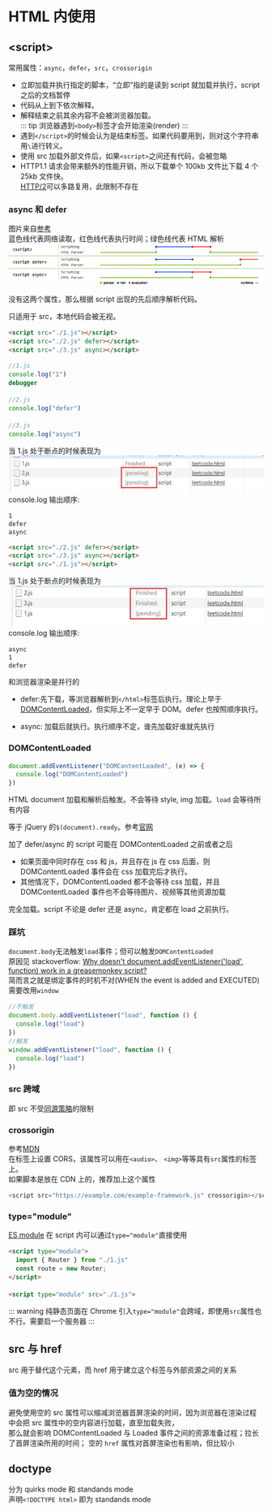# HTML 内使用

## &lt;script&gt;

常用属性：`async`，`defer`，`src`，`crossorigin`

- 立即加载并执行指定的脚本，“立即”指的是读到 script 就加载并执行，script 之后的文档暂停
- 代码从上到下依次解释。
- 解释结束之前其余内容不会被浏览器加载。  
  ::: tip
  浏览器遇到`<body>`标签才会开始渲染(render)
  :::
- 遇到`</script>`的时候会认为是结束标签。如果代码要用到，则对这个字符串用`\`进行转义。
- 使用 src 加载外部文件后，如果`<script>`之间还有代码，会被忽略
- HTTP1.1 请求会带来额外的性能开销，所以下载单个 100kb 文件比下载 4 个 25kb 文件快。  
  [HTTP/2](https://www.zhihu.com/question/34074946)可以多路复用，此限制不存在

### async 和 defer

图片来自[参考](https://segmentfault.com/q/1010000000640869)  
蓝色线代表网络读取，红色线代表执行时间；绿色线代表 HTML 解析  
![async和defer](../images/244a0c3246f534e96ce88124e3978261.jpg)

没有这两个属性，那么根据 script 出现的先后顺序解析代码。

只适用于 src，本地代码会被无视。

```html
<script src="./1.js"></script>
<script src="./2.js" defer></script>
<script src="./3.js" async></script>
```

```js
//1.js
console.log("1")
debugger

//2.js
console.log("defer")

//3.js
console.log("async")
```

当 1.js 处于断点的时候表现为
![](../images/src1.jpg)  
console.log 输出顺序:

```
1
defer
async
```

```html
<script src="./2.js" defer></script>
<script src="./3.js" async></script>
<script src="./1.js"></script>
```

当 1.js 处于断点的时候表现为  
![](../images/src2.jpg)  
console.log 输出顺序:

```
async
1
defer
```

和浏览器渲染是并行的

- defer:先下载，等浏览器解析到`</html>`标签后执行。理论上早于[DOMContentLoaded](#DOMContentLoaded)，但实际上不一定早于 DOM。defer 也按照顺序执行。

- async: 加载后就执行。执行顺序不定，谁先加载好谁就先执行

### DOMContentLoaded

```js
document.addEventListener("DOMContentLoaded", (e) => {
  console.log("DOMContentLoaded")
})
```

HTML document 加载和解析后触发。不会等待 style, img 加载。`load` 会等待所有内容

等于 jQuery 的`$(document).ready`。参考[官网](https://api.jquery.com/ready/)

加了 defer/async 的 script 可能在 DOMContentLoaded 之前或者之后

- 如果页面中同时存在 css 和 js，并且存在 js 在 css 后面，则 DOMContentLoaded 事件会在 css 加载完后才执行。
- 其他情况下，DOMContentLoaded 都不会等待 css 加载，并且 DOMContentLoaded 事件也不会等待图片、视频等其他资源加载

完全加载。script 不论是 defer 还是 async，肯定都在 load 之前执行。

### 踩坑

`document.body`无法触发`load`事件；但可以触发`DOMContentLoaded`  
原因见 stackoverflow: [Why doesn't document.addEventListener('load', function) work in a greasemonkey script?](https://stackoverflow.com/questions/16404380/why-doesnt-document-addeventlistenerload-function-work-in-a-greasemonkey-s)  
简而言之就是绑定事件的时机不对(WHEN the event is added and EXECUTED)  
需要改用`window`

```js
//不触发
document.body.addEventListener("load", function () {
  console.log("load")
})
//触发
window.addEventListener("load", function () {
  console.log("load")
})
```

### src 跨域

即 src 不受[同源策略](./027_async.md#同源策略)的限制

### crossorigin

参考[MDN](https://developer.mozilla.org/en-US/docs/Web/HTML/Attributes/crossorigin)  
在标签上设置 CORS，该属性可以用在`<audio>`、 `<img>`等等具有`src`属性的标签上。  
如果脚本是放在 CDN 上的，推荐加上这个属性

```js
<script src="https://example.com/example-framework.js" crossorigin></script>
```

### type="module"

[ES module](./032_modules.md) 在 script 内可以通过`type="module"`直接使用

```html
<script type="module">
  import { Router } from "./1.js"
  const route = new Router;
</script>

<script type="module" src="./1.js">
```

::: warning
纯静态页面在 Chrome 引入`type="module"`会跨域，即使用`src`属性也不行。需要启一个服务器
:::

## src 与 href

src 用于替代这个元素，而 href 用于建立这个标签与外部资源之间的关系

### 值为空的情况

避免使用空的 src 属性可以缩减浏览器首屏渲染的时间，因为浏览器在渲染过程中会把 src 属性中的空内容进行加载，直至加载失败，  
那么就会影响 DOMContentLoaded 与 Loaded 事件之间的资源准备过程；拉长了首屏渲染所用的时间；
空的 `href` 属性对首屏渲染也有影响，但比较小

## doctype

分为 quirks mode 和 standands mode  
声明`<!DOCTYPE html>` 即为 standands mode
